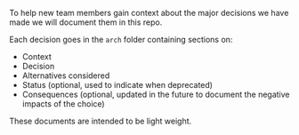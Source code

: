 To help new team members gain context about the major decisions we have made we will document them in this repo.

Each decision goes in the ```arch``` folder containing sections on:

* Context
* Decision
* Alternatives considered
* Status (optional, used to indicate when deprecated)
* Consequences (optional, updated in the future to document the negative impacts of the choice)

These documents are intended to be light weight.